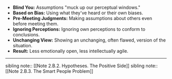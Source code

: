 - **Blind You:** Assumptions "muck up our perceptual windows."
- **Based on Bias:** Using what they've heard or their own biases.
- **Pre-Meeting Judgments:** Making assumptions about others even before meeting them.
- **Ignoring Perceptions:** Ignoring own perceptions to conform to conclusions.
- **Unchanging View:** Showing an unchanging, often flawed, version of the situation.
- **Result:** Less emotionally open, less intellectually agile.
---
sibling note:: [[Note 2.B.2. Hypotheses. The Positive Side]]
sibling note:: [[Note 2.B.3. The Smart People Problem]]